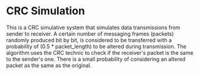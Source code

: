 # CRC Simulation
This is a CRC simulative system that simulates data transmissions from sender to receiver. A certain number of messaging frames (packets) randomly produced bit by bit, is considered to be transferred with a probability of (0.5 * packet_length) to be altered during transmission. The algorithm uses the CRC technic to check if the receiver's packet is the same to the sender's one. There is a small probability of considering an altered packet as the same as the original.
